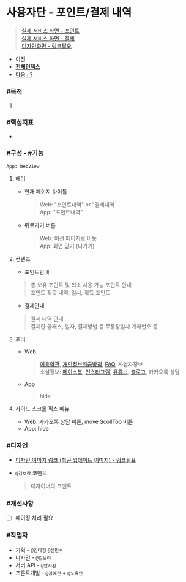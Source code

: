 # 사용자단 - 포인트/결제 내역

> [실제 서비스 화면 - 포인트](https://www.modooclass.net/class/user/point)<br />
> [실제 서비스 화면 - 결제](https://www.modooclass.net/class/user/payment)<br />
> [디자인화면 - 링크필요]() 



- 이전      
- [**전체인덱스**](../README.md)     
- [다음 : ?]()



### **#목적**

1. 



### #핵심지표

- 



### **#구성 - #기능**
```App: WebView```

1. 헤더 

    - 현재 페이지 타이틀

      > Web: "포인트내역" or "결제내역<br />
      > App: "포인트내역"

    - 뒤로가기 버튼

      > Web: 이전 페이지로 이동<br />
      > App: 화면 닫기 (나가기)

2. 컨텐츠

    - 포인트안내

    > 총 보유 포인트 및 최소 사용 가능 포인트 안내<br />
    > 포인트 획득 내역, 일시, 획득 포인트

    - 결제안내

    > 결제 내역 안내<br />
    > 결제한 클래스, 일자, 결제방법 등 무통장일시 계좌번호 등


3. 푸터

    - Web

      > [이용약관](www.modooclass.net/app/customer/agreement), [개인정보취급방침](www.modooclass.net/app/customer/policy), [FAQ](www.modooclass.net/modoo/faq), 사업자정보<br />
      > 소셜정보: [페이스북](www.facebook.com/modooclass/), [인스타그램](https://www.instagram.com/modooclass/), [유튜브](https://www.youtube.com/channel/UCQ9WEzhuxE4UR69Ku4kQVSA), [블로그](https://blog.naver.com/enfit), 카카오톡 상담

    - App

      > hide

4. 사이드 스크롤 픽스 메뉴

    - Web: 카카오톡 상담 버튼, move ScollTop 버튼<br />
    - App: hide



### **#디자인**

- [디자인 이미지 링크 (최근 업데이트 이미지) - 링크필요]()

- `@김보라`  코멘트

  > 디자이너의 코멘트



### #개선사항

- [ ] 페이징 처리 필요



### **#작업자**

- 기획 - `@김대형` `@신민수`
- 디자인 - `@김보라`
- 서버 API - `@안지환`
- 프론트개발 - `@김혜진`  + `@노육민`
